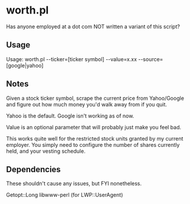 # worth.pl

Has anyone employed at a dot com NOT written a variant of this script?

## Usage

Usage:
  worth.pl --ticker=[ticker symbol] --value=x.xx --source=[google|yahoo]

## Notes

Given a stock ticker symbol, scrape the current price from
Yahoo/Google and figure out how much money you'd walk away from if you
quit.

Yahoo is the default. Google isn't working as of now.

Value is an optional parameter that will probably just make you feel bad.

This works quite well for the restricted stock units granted by my
current employer. You simply need to configure the number of shares
currently held, and your vesting schedule.

## Dependencies

These shouldn't cause any issues, but FYI nonetheless.

Getopt::Long
libwww-perl (for LWP::UserAgent)
